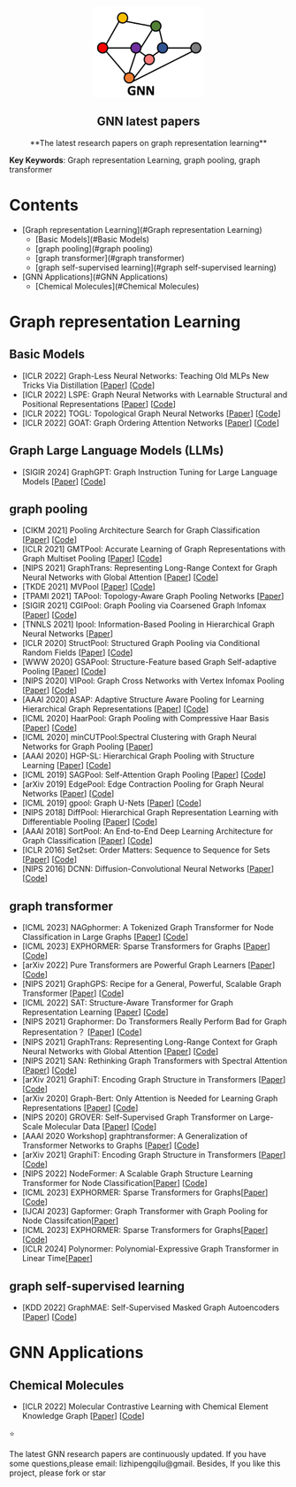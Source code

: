 <p align="center">
 <img width="200px" src="https://github.com/Frank-qlu/GNN_latest_papers/blob/main/imgs/title.png" align="center" alt="GNN latest papers" />
 <h2 align="center">GNN latest papers</h2>
<p align="center" >**The latest research papers on graph representation learning**</p>
</p>

 **Key Keywords**: Graph representation Learning, graph pooling, graph transformer

# Contents

- [Graph representation Learning](#Graph representation Learning)
  - [Basic Models](#Basic Models)
  - [graph pooling](#graph pooling)
  - [graph transformer](#graph transformer)
  - [graph self-supervised learning](#graph self-supervised learning)
- [GNN Applications](#GNN Applications)
  - [Chemical Molecules](#Chemical Molecules)
# Graph representation Learning

## Basic Models
- [ICLR 2022] Graph-Less Neural Networks: Teaching Old MLPs New Tricks Via Distillation [[Paper](https://arxiv.org/abs/2110.08727)] [[Code](https://github.com/snap-research/graphless-neural-networks)]
- [ICLR 2022] LSPE: Graph Neural Networks with Learnable Structural and Positional Representations [[Paper](https://arxiv.org/abs/2110.07875)] [[Code](https://github.com/vijaydwivedi75/gnn-lspe)]
- [ICLR 2022] TOGL: Topological Graph Neural Networks [[Paper](https://arxiv.org/abs/2102.07835v4)] [[Code](https://github.com/borgwardtlab/togl)]
- [ICLR 2022] GOAT: Graph Ordering Attention Networks [[Paper](https://arxiv.org/pdf/2204.05351.pdf)] [[Code](https://github.com/MichailChatzianastasis/GOAT)] 

## Graph Large Language Models (LLMs)
- [SIGIR 2024] GraphGPT: Graph Instruction Tuning for Large Language Models [[Paper](https://arxiv.org/pdf/2310.13023v2)] [[Code](https://github.com/HKUDS/GraphGPT)]

## graph pooling

- [CIKM 2021] Pooling Architecture Search for Graph Classification [[Paper](https://arxiv.org/abs/2108.10587)] [[Code](https://github.com/AutoML-Research/PAS)] 
- [ICLR 2021] GMTPool: Accurate Learning of Graph Representations with Graph Multiset Pooling [[Paper](https://openreview.net/pdf?id=JHcqXGaqiGn)] [[Code](https://github.com/JinheonBaek/GMT)] 
- [NIPS 2021] GraphTrans: Representing Long-Range Context for Graph Neural Networks with Global Attention [[Paper](https://proceedings.neurips.cc/paper/2021/file/6e67691b60ed3e4a55935261314dd534-Paper.pdf)] [[Code](https://github.com/ucbrise/graphtrans)] 
- [TKDE 2021] MVPool [[Paper](https://ieeexplore.ieee.org/abstract/document/9460814)] [[Code](https://github.com/cszhangzhen/MVPool)] 
- [TPAMI 2021] TAPool: Topology-Aware Graph Pooling Networks [[Paper](https://paperswithcode.com/paper/topology-aware-graph-pooling-networks)]
- [SIGIR 2021] CGIPool: Graph Pooling via Coarsened Graph Infomax [[Paper](https://arxiv.org/pdf/2105.01275.pdf)] [[Code](https://github.com/PangYunsheng8/CGIPool)] 
- [TNNLS 2021] Ipool: Information-Based Pooling in Hierarchical Graph Neural Networks [[Paper](https://ieeexplore.ieee.org/document/9392315)]
- [ICLR 2020] StructPool: Structured Graph Pooling via Conditional Random Fields  [[Paper](https://openreview.net/forum?id=BJxg_hVtwH)] [[Code](https://github.com/Nate1874/StructPool)]
- [WWW 2020] GSAPool: Structure-Feature based Graph Self-adaptive Pooling [[Paper](https://arxiv.org/pdf/2002.00848.pdf)] [[Code](https://github.com/psp3dcg/GSAPool)]
- [NIPS 2020] VIPool: Graph Cross Networks with Vertex Infomax Pooling [[Paper](https://papers.nips.cc/paper/2020/file/a26398dca6f47b49876cbaffbc9954f9-Paper.pdf)] [[Code](https://github.com/limaosen0/GXN)] 
- [AAAI 2020] ASAP: Adaptive Structure Aware Pooling for Learning Hierarchical Graph Representations [[Paper](https://arxiv.org/abs/1911.07979)] [[Code](https://github.com/malllabiisc/ASAP)] 
- [ICML 2020] HaarPool: Graph Pooling with Compressive Haar Basis [[Paper](https://arxiv.org/abs/1909.11580v2)] [[Code](https://github.com/YuGuangWang/HaarPool)] 
- [ICML 2020] minCUTPool:Spectral Clustering with Graph Neural Networks for Graph Pooling [[Paper](https://arxiv.org/pdf/1907.00481.pdf)] 
- [AAAI 2020] HGP-SL: Hierarchical Graph Pooling with Structure Learning [[Paper](https://arxiv.org/abs/1911.05954)] [[Code](https://github.com/cszhangzhen/HGP-SL)] 
- [ICML 2019] SAGPool: Self-Attention Graph Pooling [[Paper](https://arxiv.org/abs/1904.08082)] [[Code](https://github.com/inyeoplee77/SAGPool)]
- [arXiv 2019] EdgePool: Edge Contraction Pooling for Graph Neural Networks [[Paper](https://arxiv.org/abs/1905.10990)] [[Code](https://github.com/rusty1s/pytorch_geometric/tree/master/benchmark/kernel)]
- [ICML 2019] gpool: Graph U-Nets [[Paper](http://proceedings.mlr.press/v97/gao19a/gao19a.pdf)] [[Code](https://github.com/HongyangGao/Graph-U-Nets)] 
- [NIPS 2018] DiffPool: Hierarchical Graph Representation Learning with Differentiable Pooling [[Paper](https://paperswithcode.com/paper/hierarchical-graph-representation-learning)] [[Code](https://paperswithcode.com/paper/hierarchical-graph-representation-learning)] 
- [AAAI 2018] SortPool: An End-to-End Deep Learning Architecture for Graph Classification [[Paper](https://muhanzhang.github.io/papers/AAAI_2018_DGCNN.pdf)] [[Code](https://github.com/muhanzhang/pytorch_DGCNN)]
- [ICLR 2016] Set2set: Order Matters: Sequence to Sequence for Sets [[Paper](https://arxiv.org/abs/1511.06391)] [[Code](https://paperswithcode.com/paper/order-matters-sequence-to-sequence-for-sets)] 
- [NIPS 2016] DCNN: Diffusion-Convolutional Neural Networks [[Paper](https://proceedings.neurips.cc/paper/2016/file/390e982518a50e280d8e2b535462ec1f-Paper.pdf)] [[Code](https://paperswithcode.com/paper/diffusion-convolutional-neural-networks)] 

## graph transformer
- [ICML 2023] NAGphormer: A Tokenized Graph Transformer for Node Classification in Large Graphs [[Paper](https://openreview.net/pdf?id=8KYeilT3Ow)] [[Code](https://github.com/JHL-HUST/NAGphormer)]
- [ICML 2023] EXPHORMER: Sparse Transformers for Graphs [[Paper](https://arxiv.org/pdf/2303.06147.pdf)] [[Code](https://github.com/hamed1375/Exphormer)]
- [arXiv 2022] Pure Transformers are Powerful Graph Learners [[Paper](https://arxiv.org/pdf/2207.02505.pdf)] [[Code](https://github.com/jw9730/tokengt)]
- [NIPS 2021] GraphGPS: Recipe for a General, Powerful, Scalable Graph Transformer [[Paper](https://arxiv.org/pdf/2205.12454.pdf)] [[Code](https://github.com/rampasek/GraphGPS)]
- [ICML 2022] SAT: Structure-Aware Transformer for Graph Representation Learning [[Paper](https://arxiv.org/abs/2202.03036)] [[Code](https://github.com/borgwardtlab/sat)] 
- [NIPS 2021] Graphormer: Do Transformers Really Perform Bad for Graph Representation？ [[Paper](https://arxiv.org/abs/2106.05234)] [[Code](https://github.com/Microsoft/Graphormer)] 
- [NIPS 2021] GraphTrans: Representing Long-Range Context for Graph Neural Networks with Global Attention [[Paper](https://proceedings.neurips.cc/paper/2021/file/6e67691b60ed3e4a55935261314dd534-Paper.pdf)] [[Code](https://github.com/ucbrise/graphtrans)]
- [NIPS 2021] SAN: Rethinking Graph Transformers with Spectral Attention [[Paper](https://arxiv.org/pdf/2106.03893v3.pdf)] [[Code](https://github.com/DevinKreuzer/SAN)] 
- [arXiv 2021] GraphiT: Encoding Graph Structure in Transformers [[Paper](https://arxiv.org/abs/2106.05667)] [[Code](https://github.com/inria-thoth/GraphiT)]
- [arXiv 2020] Graph-Bert: Only Attention is Needed for Learning Graph Representations [[Paper](https://arxiv.org/pdf/2001.05140.pdf)] [[Code](https://github.com/jwzhanggy/Graph-Bert)] 
- [NIPS 2020] GROVER: Self-Supervised Graph Transformer on Large-Scale Molecular Data [[Paper](https://proceedings.neurips.cc/paper/2020/file/94aef38441efa3380a3bed3faf1f9d5d-Paper.pdf)] [[Code](https://github.com/tencent-ailab/grover)]
- [AAAI 2020 Workshop] graphtransformer: A Generalization of Transformer Networks to Graphs [[Paper](https://arxiv.org/pdf/2012.09699.pdf)] [[Code](https://github.com/graphdeeplearning/graphtransformer)] 
- [arXiv 2021] GraphiT: Encoding Graph Structure in Transformers [[Paper](https://arxiv.org/abs/2106.05667)] [[Code](https://github.com/inria-thoth/GraphiT)]
- [NIPS 2022] NodeFormer: A Scalable Graph Structure Learning Transformer for Node Classification[[Paper](https://openreview.net/pdf?id=sMezXGG5Soopenreview.net/pdf?id=sMezXGG5So)] [[Code](https://github.com/qitianwu/NodeFormergithub.com/qitianwu/NodeFormer)]
- [ICML 2023] EXPHORMER: Sparse Transformers for Graphs[[Paper](https://proceedings.mlr.press/v202/shirzad23a/shirzad23a.pdf)] [[Code](https://github.com/hamed1375/Exphormer)]
- [IJCAI 2023] Gapformer: Graph Transformer with Graph Pooling for Node Classifcation[[Paper](https://www.ijcai.org/proceedings/2023/0244.pdf)]
- [ICML 2023] EXPHORMER: Sparse Transformers for Graphs[[Paper](https://proceedings.mlr.press/v202/shirzad23a/shirzad23a.pdf)] [[Code](https://github.com/hamed1375/Exphormer)]
- [ICLR 2024] Polynormer: Polynomial-Expressive Graph Transformer in Linear Time[[Paper](https://arxiv.org/pdf/2403.01232)]
## graph self-supervised learning
- [KDD 2022] GraphMAE: Self-Supervised Masked Graph Autoencoders [[Paper](https://arxiv.org/abs/2205.10803)] [[Code](https://github.com/thudm/graphmae)]


# GNN Applications

## Chemical Molecules
- [ICLR 2022] Molecular Contrastive Learning with Chemical Element Knowledge Graph [[Paper](https://arxiv.org/abs/2112.00544)] [[Code](https://github.com/ZJU-Fangyin/KCL)]

:star:<p>The latest GNN research papers are continuously updated. If you have some questions,please email: lizhipengqilu@gmail. Besides, If you like this project, please fork or star</p>
